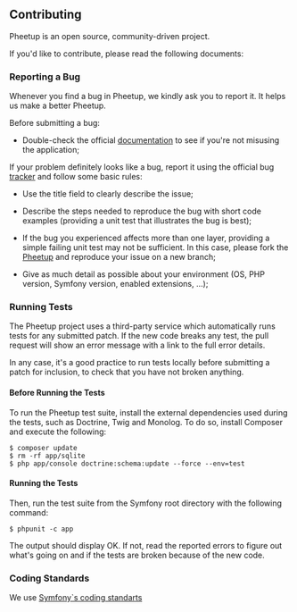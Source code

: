 Contributing
------------

Pheetup is an open source, community-driven project.

If you'd like to contribute, please read the following documents:

### Reporting a Bug

Whenever you find a bug in Pheetup, we kindly ask you to report it. It helps
us make a better Pheetup.


Before submitting a bug:

* Double-check the official [documentation](README.md) to see if you're not misusing the
  application;


If your problem definitely looks like a bug, report it using the official bug
[tracker](https://github.com/ankaraphp/pheetup/issues) and follow some basic rules:

* Use the title field to clearly describe the issue;

* Describe the steps needed to reproduce the bug with short code examples
  (providing a unit test that illustrates the bug is best);

* If the bug you experienced affects more than one layer, providing a simple
  failing unit test may not be sufficient. In this case, please fork the
  [Pheetup](https://github.com/ankaraphp/pheetup/) and reproduce your issue on a new branch;

* Give as much detail as possible about your environment (OS, PHP version,
  Symfony version, enabled extensions, ...);



### Running Tests

The Pheetup project uses a third-party service which automatically runs tests for any submitted patch.
If the new code breaks any test, the pull request will show an error message with a link to the full error details.

In any case, it's a good practice to run tests locally before submitting a patch for inclusion, to check that you have not broken anything.


#### Before Running the Tests

To run the Pheetup test suite, install the external dependencies used during the tests, such as Doctrine, Twig and Monolog.
To do so, install Composer and execute the following:

	$ composer update
	$ rm -rf app/sqlite
	$ php app/console doctrine:schema:update --force --env=test


#### Running the Tests

Then, run the test suite from the Symfony root directory with the following command:

	$ phpunit -c app

The output should display OK. If not, read the reported errors to figure out what's going on and if the tests are broken because of the new code.


### Coding Standards

We use [Symfony`s coding standarts](https://symfony.com/doc/current/contributing/code/standards.html)

